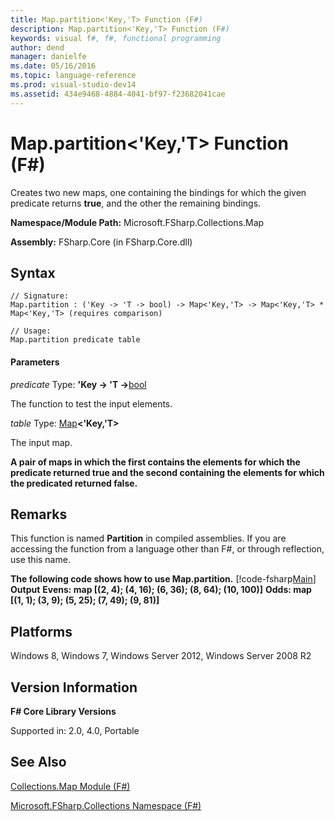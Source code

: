 ```yaml
---
title: Map.partition<'Key,'T> Function (F#)
description: Map.partition<'Key,'T> Function (F#)
keywords: visual f#, f#, functional programming
author: dend
manager: danielfe
ms.date: 05/16/2016
ms.topic: language-reference
ms.prod: visual-studio-dev14
ms.assetid: 434e9468-4884-4041-bf97-f23682041cae 
---
```


# Map.partition<'Key,'T> Function (F#)

Creates two new maps, one containing the bindings for which the given predicate returns **true**, and the other the remaining bindings.

**Namespace/Module Path:** Microsoft.FSharp.Collections.Map

**Assembly:** FSharp.Core (in FSharp.Core.dll)


## Syntax

```
// Signature:
Map.partition : ('Key -> 'T -> bool) -> Map<'Key,'T> -> Map<'Key,'T> * Map<'Key,'T> (requires comparison)

// Usage:
Map.partition predicate table
```

#### Parameters
*predicate*
Type: **'Key -&gt; 'T -&gt;**[bool](http://msdn.microsoft.com/en-us/library/89c0cf9c-49ce-4207-a3be-555851a67dd5)


The function to test the input elements.


*table*
Type: [Map](http://msdn.microsoft.com/en-us/library/975316ea-55e3-4987-9994-90897ad45664)**&lt;'Key,'T&gt;**


The input map.



**A pair of maps in which the first contains the elements for which the predicate returned true and the second containing the elements for which the predicated returned false.**
## Remarks
This function is named **Partition** in compiled assemblies. If you are accessing the function from a language other than F#, or through reflection, use this name.

**The following code shows how to use Map.partition.**
[!code-fsharp[Main](snippets/fsmaps/snippet13.fs)]
**Output**
**Evens: map [(2, 4); (4, 16); (6, 36); (8, 64); (10, 100)]**
**Odds: map [(1, 1); (3, 9); (5, 25); (7, 49); (9, 81)]**
## Platforms
Windows 8, Windows 7, Windows Server 2012, Windows Server 2008 R2


## Version Information
**F# Core Library Versions**

Supported in: 2.0, 4.0, Portable




## See Also
[Collections.Map Module &#40;F&#35;&#41;](Collections.Map-Module-%5BFSharp%5D.md)

[Microsoft.FSharp.Collections Namespace &#40;F&#35;&#41;](Microsoft.FSharp.Collections-Namespace-%5BFSharp%5D.md)

